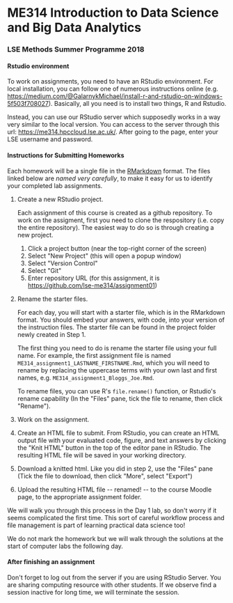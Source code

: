 # ME314 Introduction to Data Science and Big Data Analytics

### LSE Methods Summer Programme 2018


#### Rstudio environment

To work on assignments, you need to have an RStudio environment. For local installation, you can follow one of numerous instructions online (e.g. https://medium.com/@GalarnykMichael/install-r-and-rstudio-on-windows-5f503f708027). Basically, all you need is to install two things, R and Rstudio.

Instead, you can use our RStudio server which supposedly works in a way very similar to the local version. You can access to the server through this url: https://me314.hpccloud.lse.ac.uk/. After going to the page, enter your LSE username and password.


#### Instructions for Submitting Homeworks

Each homework will be a single file in the [RMarkdown](http://rmarkdown.rstudio.com) format.  The files linked below are *named very carefully*, to make it easy for us to identify your completed lab assignments.

1.  Create a new RStudio project.

    Each assignment of this course is created as a github repository. To work on the assigment, first you need to clone the respository (i.e. copy the entire repository). The easiest way to do so is through creating a new project.
    
    1) Click a project button (near the top-right corner of the screen)
    2) Select "New Project" (this will open a popup window)
    3) Select "Version Control"
    4) Select "Git"
    5) Enter repository URL (for this assignment, it is https://github.com/lse-me314/assignment01)



2.  Rename the starter files.

    For each day, you will start with a starter file, which is in the RMarkdown format.  You should embed your answers, with code, into your version of the instruction files. The starter file can be found in the project folder newly created in Step 1. 
    
    The first thing you need to do is rename the starter file using your full name. For example, the first assignment file is named `ME314_assignment1_LASTNAME_FIRSTNAME.Rmd`, which you will need to rename by replacing the uppercase terms with your own last and first names, e.g.  `ME314_assignment1_Bloggs_Joe.Rmd`.

    To rename files, you can use R's `file.rename()` function, or Rstudio's rename capability (In the "Files" pane, tick the file to rename, then click "Rename").
    
3.  Work on the assignment.

4.  Create an HTML file to submit. From RStudio, you can create an HTML output file with your evaluated code, figure, and text answers by clicking the "Knit HTML" button in the top of the editor pane in RStudio.  The resulting HTML file will be saved in your working directory.

4.  Download a knitted html. Like you did in step 2, use the "Files" pane (Tick the file to download, then click "More", select "Export")

5.  Upload the resulting HTML file -- renamed! -- to the course Moodle page, to the appropriate assignment folder.

We will walk you through this process in the Day 1 lab, so don't worry if it seems complicated the first time.  This sort of careful workflow process and file management is part of learning practical data science too!

We do not mark the homework but we will walk through the solutions at the start of computer labs the following day.

#### After finishing an assignment

Don't forget to log out from the server if you are using RStudio Server. You are sharing computing resource with other students. If we observe find a session inactive for long time, we will terminate the session.
